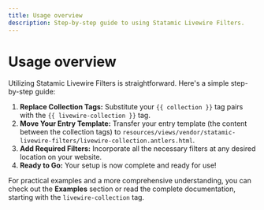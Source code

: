 ```yaml
---
title: Usage overview
description: Step-by-step guide to using Statamic Livewire Filters.
---
```


# Usage overview

Utilizing Statamic Livewire Filters is straightforward. Here's a simple step-by-step guide:

1. **Replace Collection Tags:** Substitute your `{{ collection }}` tag pairs with the `{{ livewire-collection }}` tag.
2. **Move Your Entry Template:** Transfer your entry template (the content between the collection tags) to `resources/views/vendor/statamic-livewire-filters/livewire-collection.antlers.html`.
3. **Add Required Filters:** Incorporate all the necessary filters at any desired location on your website.
4. **Ready to Go:** Your setup is now complete and ready for use!

For practical examples and a more comprehensive understanding, you can check out the **Examples** section or read the complete documentation, starting with the `livewire-collection` tag. 